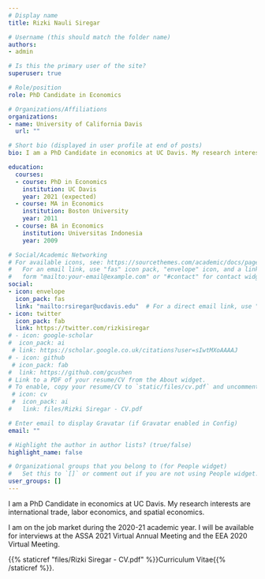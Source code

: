 ```yaml
---
# Display name
title: Rizki Nauli Siregar

# Username (this should match the folder name)
authors:
- admin

# Is this the primary user of the site?
superuser: true

# Role/position
role: PhD Candidate in Economics

# Organizations/Affiliations
organizations:
- name: University of California Davis
  url: ""

# Short bio (displayed in user profile at end of posts)
bio: I am a PhD Candidate in economics at UC Davis. My research interests are international trade, labor economics, and spatial economics.

education:
  courses:
  - course: PhD in Economics
    institution: UC Davis
    year: 2021 (expected)
  - course: MA in Economics
    institution: Boston University
    year: 2011
  - course: BA in Economics
    institution: Universitas Indonesia
    year: 2009

# Social/Academic Networking
# For available icons, see: https://sourcethemes.com/academic/docs/page-builder/#icons
#   For an email link, use "fas" icon pack, "envelope" icon, and a link in the
#   form "mailto:your-email@example.com" or "#contact" for contact widget.
social:
- icon: envelope
  icon_pack: fas
  link: "mailto:rsiregar@ucdavis.edu"  # For a direct email link, use "mailto:test@example.org".
- icon: twitter
  icon_pack: fab
  link: https://twitter.com/rizkisiregar
# - icon: google-scholar
#  icon_pack: ai
 # link: https://scholar.google.co.uk/citations?user=sIwtMXoAAAAJ
# - icon: github
 # icon_pack: fab
#  link: https://github.com/gcushen
# Link to a PDF of your resume/CV from the About widget.
# To enable, copy your resume/CV to `static/files/cv.pdf` and uncomment the lines below.
 # icon: cv
 #  icon_pack: ai
#   link: files/Rizki Siregar - CV.pdf

# Enter email to display Gravatar (if Gravatar enabled in Config)
email: ""

# Highlight the author in author lists? (true/false)
highlight_name: false

# Organizational groups that you belong to (for People widget)
#   Set this to `[]` or comment out if you are not using People widget.
user_groups: []
---
```


I am a PhD Candidate in economics at UC Davis. My research interests are international trade, labor economics, and spatial economics.

I am on the job market during the 2020-21 academic year. I will be available for interviews at the ASSA 2021 Virtual Annual Meeting and the EEA 2020 Virtual Meeting. 

{{% staticref "files/Rizki Siregar - CV.pdf" %}}Curriculum Vitae{{% /staticref %}}.
